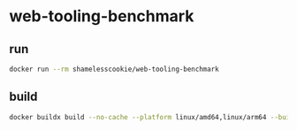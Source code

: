 # web-tooling-benchmark

## run

```bash
docker run --rm shamelesscookie/web-tooling-benchmark
```

## build

```bash
docker buildx build --no-cache --platform linux/amd64,linux/arm64 --build-arg VERSION --build-arg SHA256 -t shamelesscookie/web-tooling-benchmark:latest --pull --push .
```                                               
